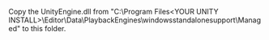 Copy the UnityEngine.dll from "C:\Program Files\<YOUR UNITY INSTALL>\Editor\Data\PlaybackEngines\windowsstandalonesupport\Managed" to this folder.
